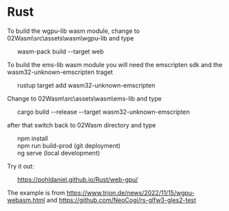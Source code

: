 # Rust

To build the wgpu-lib wasm module, change to 02Wasm\src\assets\wasm\wgpu-lib and type

&nbsp;&nbsp;&nbsp;&nbsp;&nbsp;&nbsp;wasm-pack build --target web

To build the ems-lib wasm module you will need the emscripten sdk and the wasm32-unknown-emscripten traget 

&nbsp;&nbsp;&nbsp;&nbsp;&nbsp;&nbsp;rustup target add wasm32-unknown-emscripten

Change to 02Wasm\src\assets\wasm\ems-lib and type

&nbsp;&nbsp;&nbsp;&nbsp;&nbsp;&nbsp;cargo build --release --target wasm32-unknown-emscripten

after that switch back to 02Wasm directory and type

&nbsp;&nbsp;&nbsp;&nbsp;&nbsp;&nbsp;npm install  
&nbsp;&nbsp;&nbsp;&nbsp;&nbsp;&nbsp;npm run build-prod   (git deployment)  
&nbsp;&nbsp;&nbsp;&nbsp;&nbsp;&nbsp;ng serve             (local development)  

Try it out:

&nbsp;&nbsp;&nbsp;&nbsp;&nbsp;&nbsp;https://pohldaniel.github.io/Rust/web-gpu/  

The example is from https://www.trion.de/news/2022/11/15/wgpu-webasm.html and https://github.com/NeoCogi/rs-glfw3-gles2-test
